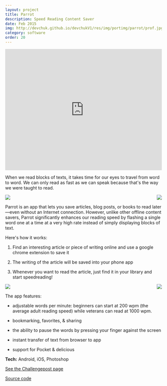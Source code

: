 ```yaml
---
layout: project
title: Parrot
description: Speed Reading Content Saver
date: Feb 2015
img: http://devchuk.github.io/devchukV1/res/img/portimg/parrot/prof.jpg
category: software
order: 20
---
```


<iframe width="100%" height="390" src="https://www.youtube.com/embed/rtfgB0Rpjpc" frameborder="0" allowfullscreen></iframe>

When we read blocks of texts, it takes time for our eyes to travel from word to word. We can only read as fast as we can speak because that's the way we were taught to read.

<img class= "himg" src="http://devchuk.github.io/devchukV1/res/img/portimg/parrot/Loader.jpg">
<img class="himg" src="http://devchuk.github.io/devchukV1/res/img/portimg/parrot/Library.jpg" style="float:right">

Parrot is an app that lets you save articles, blog posts, or books to read later—even without an Internet connection. However, unlike other offline content savers, Parrot significantly enhances our reading speed by flashing a single word one at a time at a very high rate instead of simply displaying blocks of text.

Here's how it works:

1) Find an interesting article or piece of writing online and use a google chrome extension to save it

2) The writing of the article will be saved into your phone app

3) Whenever you want to read the article, just find it in your library and start speedreading!

<img class= "himg" src="http://devchuk.github.io/devchukV1/res/img/portimg/parrot/appSelector.jpg">
<img class="himg" src="http://devchuk.github.io/devchukV1/res/img/portimg/parrot/wordDisplay.jpg" style="float:right">

The app features:

- adjustable words per minute: beginners can start at 200 wpm (the average adult reading speed) while veterans can read at 1000 wpm.

- bookmarking, favorites, & sharing

- the ability to pause the words by pressing your finger against the screen

- instant transfer of text from browser to app

- support for Pocket & delicious

**Tech:** Android, iOS, Photoshop

[See the Challengepost page](http://challengepost.com/software/parrot-30p8h)

[Source code](https://github.com/mcparrot)